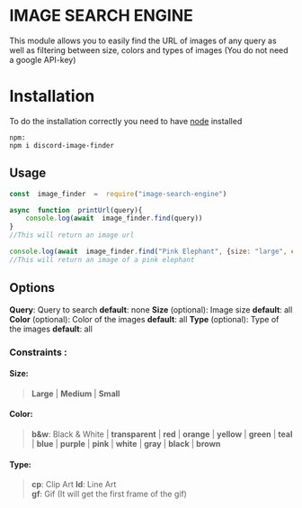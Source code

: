 
# IMAGE SEARCH ENGINE

This module allows you to easily find the URL of images of any query as well as filtering between size, colors and types of images (You do not need a google API-key)

# Installation
To do the installation correctly you need to have [node](https://nodejs.org/en/)  installed
```
npm:
npm i discord-image-finder
```

## Usage

```js
const  image_finder  =  require("image-search-engine")
```
```js
async  function  printUrl(query){
	console.log(await  image_finder.find(query))
}
//This will return an image url
```
```js
console.log(await  image_finder.find("Pink Elephant", {size: "large", color: "pink"}))
//This will return an image of a pink elephant
```
## Options
 **Query**: Query to search **default**: none 
**Size** (optional): Image size **default**: all 
**Color** (optional): Color of the images **default**: all 
**Type** (optional): Type of the images **default**: all 
### Constraints :
#### Size:
 > **Large** | **Medium** | **Small**
#### Color:
>**b&w**: Black & White | **transparent** | **red** | **orange** | **yellow** | **green** | **teal** | **blue** | **purple** | **pink** | **white** | **gray** | **black** | **brown**
#### Type:
>**cp**: Clip Art
>**ld**: Line Art  
>**gf**: Gif (It will get the first frame of the gif)
